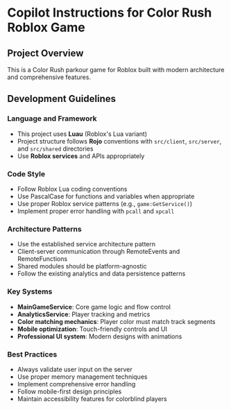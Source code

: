 # Copilot Instructions for Color Rush Roblox Game

<!-- Use this file to provide workspace-specific custom instructions to Copilot. For more details, visit https://code.visualstudio.com/docs/copilot/copilot-customization#_use-a-githubcopilotinstructionsmd-file -->

## Project Overview
This is a Color Rush parkour game for Roblox built with modern architecture and comprehensive features.

## Development Guidelines

### Language and Framework
- This project uses **Luau** (Roblox's Lua variant)
- Project structure follows **Rojo** conventions with `src/client`, `src/server`, and `src/shared` directories
- Use **Roblox services** and APIs appropriately

### Code Style
- Follow Roblox Lua coding conventions
- Use PascalCase for functions and variables when appropriate
- Use proper Roblox service patterns (e.g., `game:GetService()`)
- Implement proper error handling with `pcall` and `xpcall`

### Architecture Patterns
- Use the established service architecture pattern
- Client-server communication through RemoteEvents and RemoteFunctions
- Shared modules should be platform-agnostic
- Follow the existing analytics and data persistence patterns

### Key Systems
- **MainGameService**: Core game logic and flow control
- **AnalyticsService**: Player tracking and metrics
- **Color matching mechanics**: Player color must match track segments
- **Mobile optimization**: Touch-friendly controls and UI
- **Professional UI system**: Modern designs with animations

### Best Practices
- Always validate user input on the server
- Use proper memory management techniques
- Implement comprehensive error handling
- Follow mobile-first design principles
- Maintain accessibility features for colorblind players

